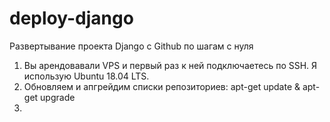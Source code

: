 # deploy-django
Развертывание проекта Django c Github по шагам c нуля

1. Вы арендовавали VPS и первый раз к ней подключаетесь по SSH. Я использую Ubuntu 18.04 LTS.
2. Обновляем и апгрейдим списки репозиториев:
	apt-get update & apt-get upgrade
3. 
